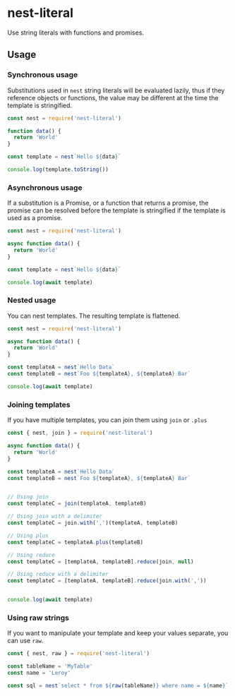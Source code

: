 # nest-literal

Use string literals with functions and promises.

## Usage

### Synchronous usage

Substitutions used in `nest` string literals will be evaluated lazily, thus if they reference objects or functions, the value may be different at the time the template is stringified. 

```javascript
const nest = require('nest-literal')

function data() {
  return 'World'
}

const template = nest`Hello ${data}`

console.log(template.toString())
```

### Asynchronous usage

If a substitution is a Promise, or a function that returns a promise, the promise can be resolved before the template is stringified if the template is used as a promise.

```javascript
const nest = require('nest-literal')

async function data() {
  return 'World'
}

const template = nest`Hello ${data}`

console.log(await template)
```

### Nested usage

You can nest templates. The resulting template is flattened.

```javascript
const nest = require('nest-literal')

async function data() {
  return 'World'
}

const templateA = nest`Hello Data`
const templateB = nest`Foo ${templateA}, ${templateA} Bar`

console.log(await template)
```

### Joining templates

If you have multiple templates, you can join them using `join` or `.plus`

```javascript
const { nest, join } = require('nest-literal')

async function data() {
  return 'World'
}

const templateA = nest`Hello Data`
const templateB = nest`Foo ${templateA}, ${templateA} Bar`


// Using join 
const templateC = join(templateA, templateB)

// Using join with a delimiter
const templateC = join.with(',')(templateA, templateB)

// Using plus
const templateC = templateA.plus(templateB)

// Using reduce
const templateC = [templateA, templateB].reduce(join, null)

// Using reduce with a delimiter
const templateC = [templateA, templateB].reduce(join.with(','))


console.log(await template)
```

### Using raw strings

If you want to manipulate your template and keep your values separate, you can use `raw`.


```javascript
const { nest, raw } = require('nest-literal')

const tableName = 'MyTable'
const name = 'Leroy'

const sql = nest`select * from ${raw(tableName)} where name = ${name}`

```